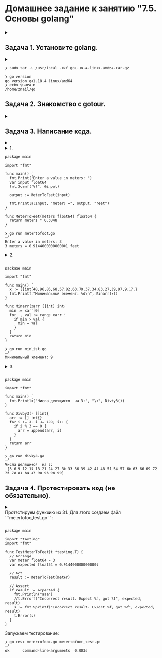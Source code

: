 # Домашнее задание к занятию "7.5. Основы golang"

<details><summary></summary>

> С `golang` в рамках курса, мы будем работать не много, поэтому можно использовать любой IDE. 
> Но рекомендуем ознакомиться с [GoLand](https://www.jetbrains.com/ru-ru/go/).  

</details>

## Задача 1. Установите golang.

<details><summary></summary>

> 1. Воспользуйтесь инструкций с официального сайта: [https://golang.org/](https://golang.org/).
> 2. Так же для тестирования кода можно использовать песочницу: [https://play.golang.org/](https://play.golang.org/).

</details>

```
❯ sudo tar -C /usr/local -xzf go1.18.4.linux-amd64.tar.gz
```

```
❯ go version
go version go1.18.4 linux/amd64
❯ echo $GOPATH
/home/znail/go

```
## Задача 2. Знакомство с gotour.

<details><summary></summary>

> У Golang есть обучающая интерактивная консоль [https://tour.golang.org/](https://tour.golang.org/). 
> Рекомендуется изучить максимальное количество примеров. В консоли уже написан необходимый код, осталось только с ним ознакомиться и поэкспериментировать как написано в инструкции в левой части экрана.  

</details>

## Задача 3. Написание кода. 

<details><summary></summary>

> Цель этого задания закрепить знания о базовом синтаксисе языка. Можно использовать редактор кода на своем компьютере, либо использовать песочницу: [https://play.golang.org/](https://play.golang.org/).

</details>

<details><summary>1.</summary>

> Напишите программу для перевода метров в футы (1 фут = 0.3048 метр). Можно запросить исходные данные у пользователя, а можно статически задать в коде. Для взаимодействия с пользователем можно использовать функцию `Scanf`:
    
>  ```
>    package main
>    
>    import "fmt"
>    
>    func main() {
>        fmt.Print("Enter a number: ")
>        var input float64
>        fmt.Scanf("%f", &input)
>    
>        output := input * 2
>    
>        fmt.Println(output)    
>    }
>    ```

</details>

```golang
package main

import "fmt"

func main() {
  fmt.Print("Enter a value in meters: ")
  var input float64
  fmt.Scanf("%f", &input)

  output := MeterToFeet(input)

  fmt.Println(input, "meters =", output, "feet")
}

func MeterToFeet(meters float64) float64 {
  return meters * 0.3048
}
``` 
 
```
❯ go run metertofoot.go                                                                               ─╯
Enter a value in meters: 3
3 meters = 0.9144000000000001 feet
```

<details><summary>2.</summary>

> Напишите программу, которая найдет наименьший элемент в любом заданном списке, например:
>    ```
>    x := []int{48,96,86,68,57,82,63,70,37,34,83,27,19,97,9,17,}
>    ```

</details>

```golang

package main

import "fmt"

func main() {
  x := []int{48,96,86,68,57,82,63,70,37,34,83,27,19,97,9,17,}
  fmt.Printf("Минимальный элемент: %d\n", Minarr(x))
}

func Minarr(xarr []int) int{
  min := xarr[0]
  for _, val := range xarr {
    if min > val {
      min = val
    }
  }
  return min
}
```

```
❯ go run minlist.go                                                                                   ─╯
Минимальный элемент: 9
```

<details><summary>3.</summary>

> Напишите программу, которая выводит числа от 1 до 100, которые делятся на 3. То есть `(3, 6, 9, …)`.

</details>

```golang

package main

import "fmt"

func main() {
  fmt.Println("Числа делящиеся  на 3:", "\n", Divby3())
}

func Divby3() []int{
  arr := [] int{}
  for i := 3; i <= 100; i++ {
    if i % 3 == 0 {
      arr = append(arr, i)
    }
  }
  return arr
}
```

```
❯ go run divby3.go                                                                                    ─╯
Числа делящиеся  на 3: 
 [3 6 9 12 15 18 21 24 27 30 33 36 39 42 45 48 51 54 57 60 63 66 69 72 75 78 81 84 87 90 93 96 99]
```

## Задача 4. Протестировать код (не обязательно).

<details><summary></summary>

> Создайте тесты для функций из предыдущего задания. 

</details>
Протестируем функцию  из 3.1. Для этого создаем файл ```metertofoo_test.go``` :

```golang

package main

import "testing"
import "fmt"

func TestMeterToFeet(t *testing.T) {
  // Arrange
  var meter float64 = 3
  var expected float64 = 0.9144000000000001 

  // Act
  result := MeterToFeet(meter)

  // Assert
  if result != expected {
    fmt.Println("aaa")
    //t.Errorf("Incorrect result. Expect %f, got %f", expected, result)
    s := fmt.Sprintf("Incorrect result. Expect %f, got %f", expected, result)
    t.Error(s)
  }
}
```

Запускаем тестирование:

```
❯ go test metertofoot.go metertofoot_test.go                                                          ─╯
ok  	command-line-arguments	0.003s
```
